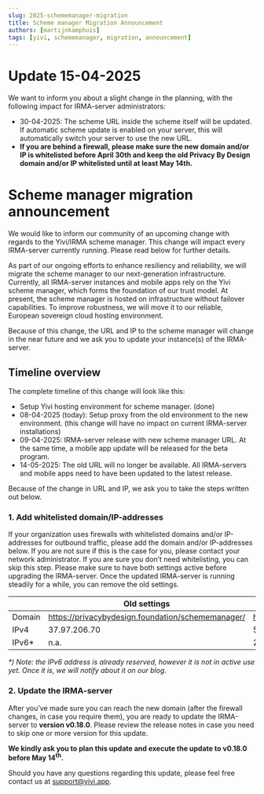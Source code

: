 ```yaml
---
slug: 2025-schememanager-migration
title: Scheme manager Migration Announcement
authors: [martijnkamphuis]
tags: [yivi, schememanager, migration, announcement]
---
```


# Update 15-04-2025
We want to inform you about a slight change in the planning, with the following impact for IRMA-server administrators:

- 30-04-2025: The scheme URL inside the scheme itself will be updated. If automatic scheme update is enabled on your server, this will automatically switch your server to use the new URL.
- **If you are behind a firewall, please make sure the new domain and/or IP is whitelisted before April 30th and keep the old Privacy By Design domain and/or IP whitelisted until at least May 14th.**


# Scheme manager migration announcement

We would like to inform our community of an upcoming change with regards to the Yivi/IRMA scheme manager.
This change will impact every IRMA-server currently running. Please read below for further details.

As part of our ongoing efforts to enhance resiliency and reliability, we will migrate the scheme manager to our next-generation infrastructure. Currently, all IRMA-server instances and mobile apps rely on the Yivi scheme manager, which forms the foundation of our trust model. At present, the scheme manager is hosted on infrastructure without failover capabilities. To improve robustness, we will move it to our reliable, European sovereign cloud hosting environment.

Because of this change, the URL and IP to the scheme manager will change in the near future and we ask you to update your instance(s) of the IRMA-server.

## Timeline overview
The complete timeline of this change will look like this:
-	Setup Yivi hosting environment for scheme manager.  (done)
-	08-04-2025 (today): Setup proxy from the old environment to the new environment.  (this change will have no impact on current IRMA-server installations)
-	09-04-2025: IRMA-server release with new scheme manager URL. At the same time, a mobile app update will be released for the beta program.
-	14-05-2025: The old URL will no longer be available. All IRMA-servers and mobile apps need to have been updated to the latest release.

Because of the change in URL and IP, we ask you to take the steps written out below.

### 1. Add whitelisted domain/IP-addresses
If your organization uses firewalls with whitelisted domains and/or IP-addresses for outbound traffic, please add the domain and/or IP-addresses below. If you are not sure if this is the case for you, please contact your network administrator. If you are sure you don’t need whitelisting, you can skip this step.
Please make sure to have both settings active before upgrading the IRMA-server. Once the updated IRMA-server is running steadily for a while, you can remove the old settings.

|  | Old settings | New settings |
|----------|----------|----------|
| Domain | https://privacybydesign.foundation/schememanager/ | https://schemes.yivi.app/ |
| IPv4 | 37.97.206.70 | 51.158.130.42 |
| IPv6* | n.a. | 2001:bc8:1640:3c32:: |

_*\) Note: the IPv6 address is already reserved, however it is not in active use yet. Once it is, we will notify about it on our blog._

### 2. Update the IRMA-server
After you’ve made sure you can reach the new domain (after the firewall changes, in case you require them), you are ready to update the IRMA-server to __version v0.18.0__.
Please review the release notes in case you need to skip one or more version for this update.

__We kindly ask you to plan this update and execute the update to v0.18.0 before May 14<sup>th</sup>.__

Should you have any questions regarding this update, please feel free contact us at [support@yivi.app](mailto:support@yivi.app).
